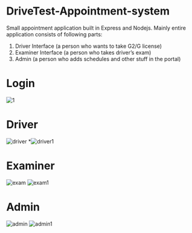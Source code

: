 # DriveTest-Appointment-system
Small appointment application built in Express and Nodejs. 
Mainly entire application consists of following parts:

1. Driver Interface (a person who wants to take G2/G license)
2. Examiner Interface (a person who takes driver’s exam)
3. Admin (a person who adds schedules and other stuff in the portal)

# Login
![1](https://github.com/web-dev-nav/DriveTest-Appointment-system/assets/110724391/d0b32b34-e021-447b-94af-7bc55dceb115)

# Driver
![driver](https://github.com/web-dev-nav/DriveTest-Appointment-system/assets/110724391/92391c3e-d06e-4773-a918-2293b759ab0e)
*![driver1](https://github.com/web-dev-nav/DriveTest-Appointment-system/assets/110724391/428e9679-1c39-4de0-8191-523f99ebd8fb)

# Examiner
![exam](https://github.com/web-dev-nav/DriveTest-Appointment-system/assets/110724391/92fe8565-2cfa-4e14-a50d-dd6a29f686f5)
![exam1](https://github.com/web-dev-nav/DriveTest-Appointment-system/assets/110724391/517d44a1-03f8-4430-ad4d-d9649b5820fb)

# Admin
![admin](https://github.com/web-dev-nav/DriveTest-Appointment-system/assets/110724391/0ccfbbff-945c-4308-8686-65063c5d8d8b)
![admin1](https://github.com/web-dev-nav/DriveTest-Appointment-system/assets/110724391/cc9d98cb-2e88-4ca8-8d28-8269e4a4c9c2)
